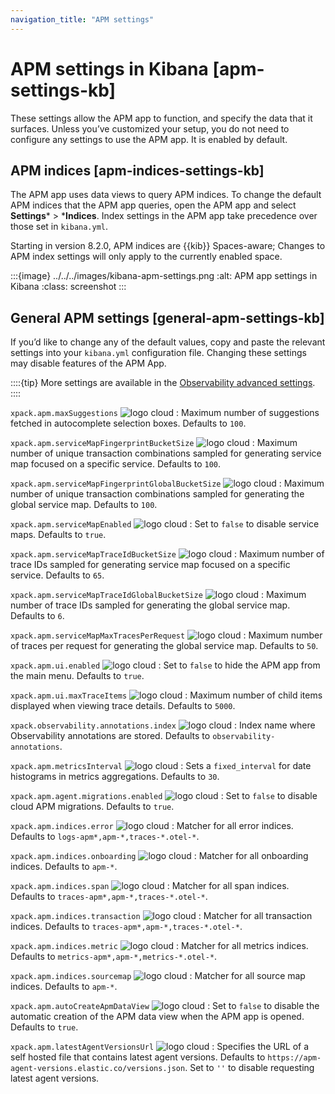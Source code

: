 ```yaml
---
navigation_title: "APM settings"
---
```


# APM settings in Kibana [apm-settings-kb]


These settings allow the APM app to function, and specify the data that it surfaces. Unless you’ve customized your setup, you do not need to configure any settings to use the APM app. It is enabled by default.


## APM indices [apm-indices-settings-kb]

The APM app uses data views to query APM indices. To change the default APM indices that the APM app queries, open the APM app and select **Settings*** > ***Indices**. Index settings in the APM app take precedence over those set in `kibana.yml`.

Starting in version 8.2.0, APM indices are {{kib}} Spaces-aware; Changes to APM index settings will only apply to the currently enabled space.

:::{image} ../../../images/kibana-apm-settings.png
:alt: APM app settings in Kibana
:class: screenshot
:::


## General APM settings [general-apm-settings-kb]

If you’d like to change any of the default values, copy and paste the relevant settings into your `kibana.yml` configuration file. Changing these settings may disable features of the APM App.

::::{tip}
More settings are available in the [Observability advanced settings](https://www.elastic.co/guide/en/kibana/current/advanced-options.html#observability-advanced-settings).
::::


`xpack.apm.maxSuggestions` ![logo cloud](https://doc-icons.s3.us-east-2.amazonaws.com/logo_cloud.svg "Supported on {{ess}}")
:   Maximum number of suggestions fetched in autocomplete selection boxes. Defaults to `100`.

`xpack.apm.serviceMapFingerprintBucketSize` ![logo cloud](https://doc-icons.s3.us-east-2.amazonaws.com/logo_cloud.svg "Supported on {{ess}}")
:   Maximum number of unique transaction combinations sampled for generating service map focused on a specific service. Defaults to `100`.

`xpack.apm.serviceMapFingerprintGlobalBucketSize` ![logo cloud](https://doc-icons.s3.us-east-2.amazonaws.com/logo_cloud.svg "Supported on {{ess}}")
:   Maximum number of unique transaction combinations sampled for generating the global service map. Defaults to `100`.

`xpack.apm.serviceMapEnabled` ![logo cloud](https://doc-icons.s3.us-east-2.amazonaws.com/logo_cloud.svg "Supported on {{ess}}")
:   Set to `false` to disable service maps. Defaults to `true`.

`xpack.apm.serviceMapTraceIdBucketSize` ![logo cloud](https://doc-icons.s3.us-east-2.amazonaws.com/logo_cloud.svg "Supported on {{ess}}")
:   Maximum number of trace IDs sampled for generating service map focused on a specific service. Defaults to `65`.

`xpack.apm.serviceMapTraceIdGlobalBucketSize` ![logo cloud](https://doc-icons.s3.us-east-2.amazonaws.com/logo_cloud.svg "Supported on {{ess}}")
:   Maximum number of trace IDs sampled for generating the global service map. Defaults to `6`.

`xpack.apm.serviceMapMaxTracesPerRequest` ![logo cloud](https://doc-icons.s3.us-east-2.amazonaws.com/logo_cloud.svg "Supported on {{ess}}")
:   Maximum number of traces per request for generating the global service map. Defaults to `50`.

`xpack.apm.ui.enabled` ![logo cloud](https://doc-icons.s3.us-east-2.amazonaws.com/logo_cloud.svg "Supported on {{ess}}")
:   Set to `false` to hide the APM app from the main menu. Defaults to `true`.

`xpack.apm.ui.maxTraceItems` ![logo cloud](https://doc-icons.s3.us-east-2.amazonaws.com/logo_cloud.svg "Supported on {{ess}}")
:   Maximum number of child items displayed when viewing trace details. Defaults to `5000`.

`xpack.observability.annotations.index` ![logo cloud](https://doc-icons.s3.us-east-2.amazonaws.com/logo_cloud.svg "Supported on {{ess}}")
:   Index name where Observability annotations are stored. Defaults to `observability-annotations`.

`xpack.apm.metricsInterval` ![logo cloud](https://doc-icons.s3.us-east-2.amazonaws.com/logo_cloud.svg "Supported on {{ess}}")
:   Sets a `fixed_interval` for date histograms in metrics aggregations. Defaults to `30`.

`xpack.apm.agent.migrations.enabled` ![logo cloud](https://doc-icons.s3.us-east-2.amazonaws.com/logo_cloud.svg "Supported on {{ess}}")
:   Set to `false` to disable cloud APM migrations. Defaults to `true`.

`xpack.apm.indices.error` ![logo cloud](https://doc-icons.s3.us-east-2.amazonaws.com/logo_cloud.svg "Supported on {{ess}}")
:   Matcher for all error indices. Defaults to `logs-apm*,apm-*,traces-*.otel-*`.

`xpack.apm.indices.onboarding` ![logo cloud](https://doc-icons.s3.us-east-2.amazonaws.com/logo_cloud.svg "Supported on {{ess}}")
:   Matcher for all onboarding indices. Defaults to `apm-*`.

`xpack.apm.indices.span` ![logo cloud](https://doc-icons.s3.us-east-2.amazonaws.com/logo_cloud.svg "Supported on {{ess}}")
:   Matcher for all span indices. Defaults to `traces-apm*,apm-*,traces-*.otel-*`.

`xpack.apm.indices.transaction` ![logo cloud](https://doc-icons.s3.us-east-2.amazonaws.com/logo_cloud.svg "Supported on {{ess}}")
:   Matcher for all transaction indices. Defaults to `traces-apm*,apm-*,traces-*.otel-*`.

`xpack.apm.indices.metric` ![logo cloud](https://doc-icons.s3.us-east-2.amazonaws.com/logo_cloud.svg "Supported on {{ess}}")
:   Matcher for all metrics indices. Defaults to `metrics-apm*,apm-*,metrics-*.otel-*`.

`xpack.apm.indices.sourcemap` ![logo cloud](https://doc-icons.s3.us-east-2.amazonaws.com/logo_cloud.svg "Supported on {{ess}}")
:   Matcher for all source map indices. Defaults to `apm-*`.

`xpack.apm.autoCreateApmDataView` ![logo cloud](https://doc-icons.s3.us-east-2.amazonaws.com/logo_cloud.svg "Supported on {{ess}}")
:   Set to `false` to disable the automatic creation of the APM data view when the APM app is opened. Defaults to `true`.

`xpack.apm.latestAgentVersionsUrl` ![logo cloud](https://doc-icons.s3.us-east-2.amazonaws.com/logo_cloud.svg "Supported on {{ess}}")
:   Specifies the URL of a self hosted file that contains latest agent versions. Defaults to `https://apm-agent-versions.elastic.co/versions.json`. Set to `''` to disable requesting latest agent versions.
